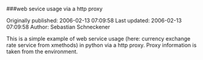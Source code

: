 ###web sevice usage via a http proxy

Originally published: 2006-02-13 07:09:58
Last updated: 2006-02-13 07:09:58
Author: Sebastian Schneckener

This is a simple example of web service usage (here: currency exchange rate service from xmethods) in python via a http proxy. Proxy information is taken from the environment.